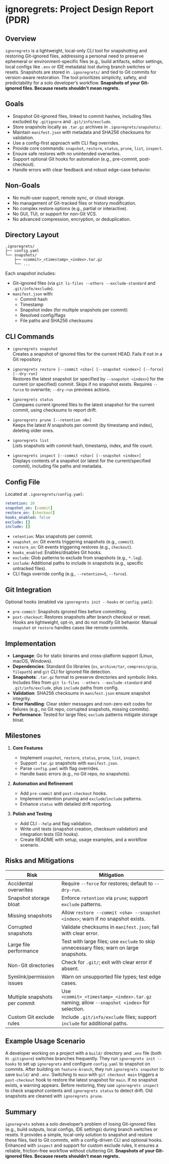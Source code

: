 # ignoregrets: Project Design Report (PDR)

## Overview

`ignoregrets` is a lightweight, local-only CLI tool for snapshotting and restoring Git-ignored files, addressing a personal need to preserve ephemeral or environment-specific files (e.g., build artifacts, editor settings, local configs like `.env` or IDE metadata) lost during branch switches or resets. Snapshots are stored in `.ignoregrets/` and tied to Git commits for version-aware restoration. The tool prioritizes simplicity, safety, and predictability for a solo developer’s workflow. **Snapshots of your Git-ignored files. Because resets shouldn’t mean regrets.**

## Goals

- Snapshot Git-ignored files, linked to commit hashes, including files excluded by `.gitignore` and `.git/info/exclude`.
- Store snapshots locally as `.tar.gz` archives in `.ignoregrets/snapshots/`.
- Maintain `manifest.json` with metadata and SHA256 checksums for validation.
- Use a config-first approach with CLI flag overrides.
- Provide core commands: `snapshot`, `restore`, `status`, `prune`, `list`, `inspect`.
- Ensure safe restores with no unintended overwrites.
- Support optional Git hooks for automation (e.g., pre-commit, post-checkout).
- Handle errors with clear feedback and robust edge-case behavior.

## Non-Goals

- No multi-user support, remote sync, or cloud storage.
- No management of Git-tracked files or history modification.
- No complex restore options (e.g., partial or interactive).
- No GUI, TUI, or support for non-Git VCS.
- No advanced compression, encryption, or deduplication.

## Directory Layout

```
.ignoregrets/
├── config.yaml
└── snapshots/
    ├── <commit>_<timestamp>_<index>.tar.gz
    └── ...
```

Each snapshot includes:
- Git-ignored files (via `git ls-files --others --exclude-standard` and `.git/info/exclude`).
- `manifest.json` with:
  - Commit hash
  - Timestamp
  - Snapshot index (for multiple snapshots per commit)
  - Resolved config/flags
  - File paths and SHA256 checksums

## CLI Commands

- `ignoregrets snapshot`  
  Creates a snapshot of ignored files for the current HEAD. Fails if not in a Git repository.

- `ignoregrets restore [--commit <sha>] [--snapshot <index>] [--force] [--dry-run]`  
  Restores the latest snapshot (or specified by `--snapshot <index>`) for the current (or specified) commit. Skips if no snapshot exists. Requires `--force` to overwrite; `--dry-run` previews actions.

- `ignoregrets status`  
  Compares current ignored files to the latest snapshot for the current commit, using checksums to report drift.

- `ignoregrets prune [--retention <N>]`  
  Keeps the latest *N* snapshots per commit (by timestamp and index), deleting older ones.

- `ignoregrets list`  
  Lists snapshots with commit hash, timestamp, index, and file count.

- `ignoregrets inspect [--commit <sha>] [--snapshot <index>]`  
  Displays contents of a snapshot (or latest for the current/specified commit), including file paths and metadata.

## Config File

Located at `.ignoregrets/config.yaml`:

```yaml
retention: 10
snapshot_on: [commit]
restore_on: [checkout]
hooks_enabled: false
exclude: []
include: []
```

- `retention`: Max snapshots per commit.
- `snapshot_on`: Git events triggering snapshots (e.g., `commit`).
- `restore_on`: Git events triggering restores (e.g., `checkout`).
- `hooks_enabled`: Enables/disables Git hooks.
- `exclude`: Glob patterns to exclude from snapshots (e.g., `*.log`).
- `include`: Additional paths to include in snapshots (e.g., specific untracked files).
- CLI flags override config (e.g., `--retention=5`, `--force`).

## Git Integration

Optional hooks (enabled via `ignoregrets init --hooks` or `config.yaml`):
- `pre-commit`: Snapshots ignored files before committing.
- `post-checkout`: Restores snapshots after branch checkout or reset.
Hooks are lightweight, opt-in, and do not modify Git behavior. Manual `snapshot` or `restore` handles cases like remote commits.

## Implementation

- **Language**: Go for static binaries and cross-platform support (Linux, macOS, Windows).
- **Dependencies**: Standard Go libraries (`os`, `archive/tar`, `compress/gzip`, `filepath`) and `git` CLI for ignored file detection.
- **Snapshots**: `.tar.gz` format to preserve directories and symbolic links. Includes files from `git ls-files --others --exclude-standard` and `.git/info/exclude`, plus `include` paths from config.
- **Validation**: SHA256 checksums in `manifest.json` ensure snapshot integrity.
- **Error Handling**: Clear stderr messages and non-zero exit codes for failures (e.g., no Git repo, corrupted snapshots, missing commits).
- **Performance**: Tested for large files; `exclude` patterns mitigate storage bloat.

## Milestones

1. **Core Features**  
   - Implement `snapshot`, `restore`, `status`, `prune`, `list`, `inspect`.  
   - Support `.tar.gz` snapshots with `manifest.json`.  
   - Parse `config.yaml` with flag overrides.  
   - Handle basic errors (e.g., no Git repo, no snapshots).

2. **Automation and Refinement**  
   - Add `pre-commit` and `post-checkout` hooks.  
   - Implement retention pruning and `exclude`/`include` patterns.  
   - Enhance `status` with detailed drift reporting.

3. **Polish and Testing**  
   - Add CLI `--help` and flag validation.  
   - Write unit tests (snapshot creation, checksum validation) and integration tests (Git hooks).  
   - Create README with setup, usage examples, and a workflow scenario.

## Risks and Mitigations

| Risk | Mitigation |
|------|------------|
| Accidental overwrites | Require `--force` for restores; default to `--dry-run`. |
| Snapshot storage bloat | Enforce `retention` via `prune`; support `exclude` patterns. |
| Missing snapshots | Allow `restore --commit <sha> --snapshot <index>`; warn if no snapshot exists. |
| Corrupted snapshots | Validate checksums in `manifest.json`; fail with clear error. |
| Large file performance | Test with large files; use `exclude` to skip unnecessary files; warn on large snapshots. |
| Non-Git directories | Check for `.git/`; exit with clear error if absent. |
| Symlink/permission issues | Warn on unsupported file types; test edge cases. |
| Multiple snapshots per commit | Use `<commit>_<timestamp>_<index>.tar.gz` naming; allow `--snapshot <index>` for selection. |
| Custom Git exclude rules | Include `.git/info/exclude` files; support `include` for additional paths. |

## Example Usage Scenario

A developer working on a project with a `build/` directory and `.env` file (both in `.gitignore`) switches branches frequently. They run `ignoregrets init --hooks` to set up `ignoregrets` and configure `config.yaml` to snapshot on commits. After building on `feature-branch`, they run `ignoregrets snapshot` to save `build/` and `.env`. Switching to `main` with `git checkout main` triggers a `post-checkout` hook to restore the latest snapshot for `main`. If no snapshot exists, a warning appears. Before restoring, they use `ignoregrets inspect` to check snapshot contents and `ignoregrets status` to detect drift. Old snapshots are cleaned with `ignoregrets prune`.

## Summary

`ignoregrets` solves a solo developer’s problem of losing Git-ignored files (e.g., build outputs, local configs, IDE settings) during branch switches or resets. It provides a simple, local-only solution to snapshot and restore these files, tied to Git commits, with a config-driven CLI and optional hooks. Enhanced with `inspect` and support for custom exclude rules, it ensures a reliable, friction-free workflow without cluttering Git. **Snapshots of your Git-ignored files. Because resets shouldn’t mean regrets.**